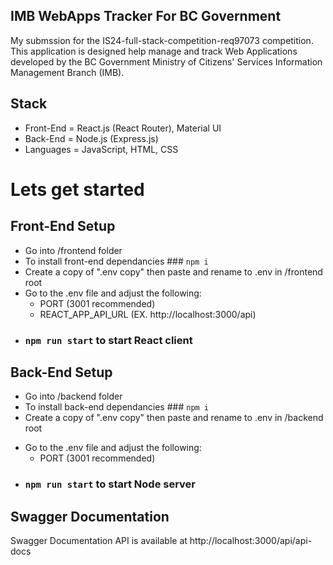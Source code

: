 ## IMB WebApps Tracker For BC Government

My submssion for the IS24-full-stack-competition-req97073 competition. This application is designed help manage and track Web Applications developed by the BC Government Ministry of Citizens' Services Information Management Branch (IMB).

## Stack

- Front-End = React.js (React Router), Material UI
- Back-End = Node.js (Express.js)
- Languages = JavaScript, HTML, CSS

# Lets get started

## Front-End Setup

- Go into /frontend folder
- To install front-end dependancies ### `npm i`
- Create a copy of ".env copy" then paste and rename to .env in /frontend root
- Go to the .env file and adjust the following:
  - PORT (3001 recommended)
  - REACT_APP_API_URL (EX. http://localhost:3000/api)
- ### `npm run start` to start React client

## Back-End Setup

- Go into /backend folder
- To install back-end dependancies ### `npm i`
- Create a copy of ".env copy" then paste and rename to .env in /backend root

* Go to the .env file and adjust the following:
  - PORT (3001 recommended)

- ### `npm run start` to start Node server

## Swagger Documentation

Swagger Documentation API is available at http://localhost:3000/api/api-docs
